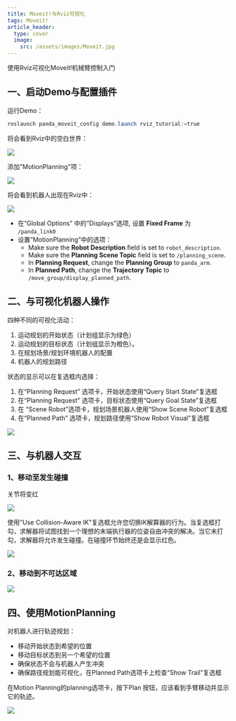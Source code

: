 ```yaml
---
title: Moveit!与Rviz可视化
tags: Moveit!
article_header:
  type: cover
  image:
    src: /assets/images/Moveit.jpg
---
```


使用Rviz可视化Moveit!机械臂控制入门

## 一、启动Demo与配置插件

运行Demo：

```powershell
roslaunch panda_moveit_config demo.launch rviz_tutorial:=true
```

将会看到Rviz中的空白世界：

![](http://docs.ros.org/kinetic/api/moveit_tutorials/html/_images/rviz_empty.png)

添加"MotionPlanning"项：

![](http://docs.ros.org/kinetic/api/moveit_tutorials/html/_images/rviz_plugin_motion_planning_add.png)

将会看到机器人出现在Rviz中：

![](http://docs.ros.org/kinetic/api/moveit_tutorials/html/_images/rviz_start.png)

* 在“Global Options” 中的“Displays”选项, 设置 **Fixed Frame** 为 `/panda_link0`
* 设置“MotionPlanning”中的选项：
  - Make sure the **Robot Description** field is set to `robot_description`.
  - Make sure the **Planning Scene Topic** field is set to `/planning_scene`.
  - In **Planning Request**, change the **Planning Group** to `panda_arm`.
  - In **Planned Path**, change the **Trajectory Topic** to `/move_group/display_planned_path`.

## 二、与可视化机器人操作

四种不同的可视化活动：

1. 运动规划的开始状态（计划组显示为绿色）
2. 运动规划的目标状态（计划组显示为橙色）。
3. 在规划场景/规划环境机器人的配置
4. 机器人的规划路径

状态的显示可以在复选框内选择：

1. 在“Planning Request” 选项卡，开始状态使用“Query Start State”复选框
2. 在“Planning Request” 选项卡，目标状态使用“Query Goal State”复选框
3. 在 “Scene Robot”选项卡，规划场景机器人使用“Show Scene Robot”复选框
4. 在“Planned Path” 选项卡，规划路径使用“Show Robot Visual”复选框

![](http://docs.ros.org/kinetic/api/moveit_tutorials/html/_images/rviz_plugin_visualize_robots.png)

## 三、与机器人交互

### 1、移动至发生碰撞

关节将变红

![](http://docs.ros.org/kinetic/api/moveit_tutorials/html/_images/rviz_plugin_collision.png)

使用"Use Collision-Aware IK"复选框允许您切换IK解算器的行为。当复选框打勾，求解器将试图找到一个理想的末端执行器的位姿自由冲突的解决。当它未打勾，求解器将允许发生碰撞。在碰撞环节始终还是会显示红色。

![](http://docs.ros.org/kinetic/api/moveit_tutorials/html/_images/rviz_plugin_collision_aware_ik_checkbox.png)

### 2、移动到不可达区域

![](http://docs.ros.org/kinetic/api/moveit_tutorials/html/_images/rviz_plugin_invalid.png)

## 四、使用MotionPlanning

对机器人进行轨迹规划：

- 移动开始状态到希望的位置
- 移动目标状态到另一个希望的位置
- 确保状态不会与机器人产生冲突
- 确保路径规划能可视化，在Planned Path选项卡上检查“Show Trail”复选框

在Motion Planning的planning选项卡，按下Plan 按钮，应该看到手臂移动并显示它的轨迹。

![](http://docs.ros.org/kinetic/api/moveit_tutorials/html/_images/rviz_plugin_planned_path.png)

